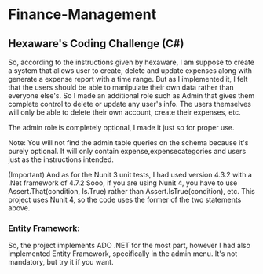 # Finance-Management
## Hexaware's Coding Challenge (C#)

So, according to the instructions given by hexaware, I am suppose to create a system that allows user to create, delete and update expenses along with generate a expense report with a time range. But as I implemented it, I felt that the users should be able to manipulate their own data rather than everyone else's. So I made an additional role such as Admin that gives them complete control to delete or update any user's info. The users themselves will only be able to delete their own account, create their expenses, etc.

The admin role is completely optional, I made it just so for proper use.


Note: You will not find the admin table queries on the schema because it's purely optional. It will only contain expense,expensecategories and users just as the instructions intended.

(Important)
And as for the Nunit 3 unit tests, I had used version 4.3.2 with a .Net framework of 4.7.2
Sooo, if you are using Nunit 4, you have to use Assert.That(condition, Is.True) rather than Assert.IsTrue(condition), etc.
This project uses Nunit 4, so the code uses the former of the two statements above.

### Entity Framework:
So, the project implements ADO .NET for the most part, however I had also implemented Entity Framework, specifically in the admin menu. It's not mandatory, but try it if you want. 
